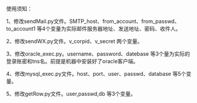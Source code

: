 使用须知：

1、修改sendMail.py文件。SMTP_host、from_account、from_passwd、to_account1 
	等4个变量为实际邮件服务器地址、发送地址、密码、收件人。
	
2、修改sendWX.py文件。v_corpid、v_secret 两个变量。

3、修改oracle_exec.py。username、password、datebase 等3个量为实际的登录账密和tns名。前提是机器中安装好了oracle客户端。

4、修改mysql_exec.py文件。host、port、user、passwd、database 等5个变量。

5、修改getRow.py文件。user,passwd,db 等3个变量。
